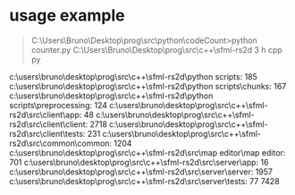# usage example

> C:\Users\Bruno\Desktop\prog\src\python\codeCount>python counter.py C:\Users\Bruno\Desktop\prog\src\c++\sfml-rs2d 3 h cpp py

c:\users\bruno\desktop\prog\src\c++\sfml-rs2d\python scripts: 185
c:\users\bruno\desktop\prog\src\c++\sfml-rs2d\python scripts\chunks: 167
c:\users\bruno\desktop\prog\src\c++\sfml-rs2d\python scripts\preprocessing: 124
c:\users\bruno\desktop\prog\src\c++\sfml-rs2d\src\client\app: 48
c:\users\bruno\desktop\prog\src\c++\sfml-rs2d\src\client\client: 2718
c:\users\bruno\desktop\prog\src\c++\sfml-rs2d\src\client\tests: 231
c:\users\bruno\desktop\prog\src\c++\sfml-rs2d\src\common\common: 1204
c:\users\bruno\desktop\prog\src\c++\sfml-rs2d\src\map editor\map editor: 701
c:\users\bruno\desktop\prog\src\c++\sfml-rs2d\src\server\app: 16
c:\users\bruno\desktop\prog\src\c++\sfml-rs2d\src\server\server: 1957
c:\users\bruno\desktop\prog\src\c++\sfml-rs2d\src\server\tests: 77
7428
